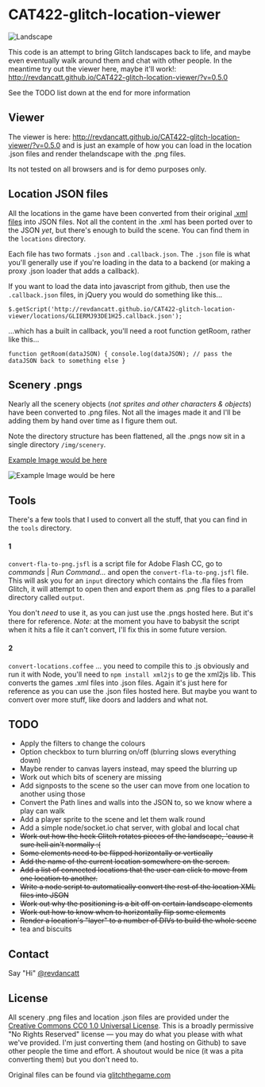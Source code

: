 CAT422-glitch-location-viewer
=============================

![Landscape](http://revdancatt.github.io/CAT422-glitch-location-viewer/img/landscape1.jpg)

This code is an attempt to bring Glitch landscapes back to life, and maybe even eventually walk around them and chat with other people. In the meantime try out the viewer here, maybe it'll work!: http://revdancatt.github.io/CAT422-glitch-location-viewer/?v=0.5.0

See the TODO list down at the end for more information

## Viewer

The viewer is here: http://revdancatt.github.io/CAT422-glitch-location-viewer/?v=0.5.0 and is just an example of how you can load in the location .json files and render thelandscape with the .png files.

Its not tested on all browsers and is for demo purposes only.

## Location JSON files

All the locations in the game have been converted from their original [.xml files](https://github.com/tinyspeck/glitch-locations) into JSON files. Not all the content in the .xml has been ported over to the JSON *yet*, but there's enough to build the scene. You can find them in the `locations` directory.

Each file has two formats `.json` and `.callback.json`. The `.json` file is what you'll generally use if you're loading in the data to a backend (or making a proxy .json loader that adds a callback).

If you want to load the data into javascript from github, then use the `.callback.json` files, in jQuery you would do something like this...

`$.getScript('http://revdancatt.github.io/CAT422-glitch-location-viewer/locations/GLIERMJ93DE1H25.callback.json');`

...which has a built in callback, you'll need a root function getRoom, rather like this...

`function getRoom(dataJSON) {
    console.log(dataJSON);
    // pass the dataJSON back to something else
}
`

## Scenery .pngs

Nearly all the scenery objects (_not sprites and other characters & objects_) have been converted to .png files. Not all the images made it and I'll be adding them by hand over time as I figure them out.

Note the directory structure has been flattened, all the .pngs now sit in a single directory `/img/scenery`.

[Example Image would be here](http://revdancatt.github.io/CAT422-glitch-location-viewer/img/scenery/house_medium_01.png)

![Example Image would be here](http://revdancatt.github.io/CAT422-glitch-location-viewer/img/scenery/house_medium_01.png)

## Tools

There's a few tools that I used to convert all the stuff, that you can find in the `tools` directory.

#### 1
`convert-fla-to-png.jsfl` is a script file for Adobe Flash CC, go to *commands* | *Run Command...* and open the `convert-fla-to-png.jsfl` file. This will ask you for an `input` directory which contains the .fla files from Glitch, it will attempt to open then and export them as .png files to a parallel directory called `output`.

You don't _need_ to use it, as you can just use the .pngs hosted here. But it's there for reference. *Note:* at the moment you have to babysit the script when it hits a file it can't convert, I'll fix this in some future version.

#### 2

`convert-locations.coffee` ... you need to compile this to .js obviously and run it with Node, you'll need to `npm install xml2js` to ge the xml2js lib. This converts the games .xml files into .json files. Again it's just here for reference as you can use the .json files hosted here. But maybe you want to convert over more stuff, like doors and ladders and what not.

## TODO

* Apply the filters to change the colours
* Option checkbox to turn blurring on/off (blurring slows everything down)
* Maybe render to canvas layers instead, may speed the blurring up
* Work out which bits of scenery are missing
* Add signposts to the scene so the user can move from one location to another using those
* Convert the Path lines and walls into the JSON to, so we know where a play can walk
* Add a player sprite to the scene and let them walk round
* Add a simple node/socket.io chat server, with global and local chat
* ~~Work out how the heck Glitch rotates pieces of the landscape, 'cause it sure hell ain't normally :(~~
* ~~Some elements need to be flipped horizontally or vertically~~
* ~~Add the name of the current location somewhere on the screen.~~
* ~~Add a list of connected locations that the user can click to move from one location to another.~~
* ~~Write a node script to automatically convert the rest of the location XML files into JSON~~
* ~~Work out why the positioning is a bit off on certain landscape elements~~
* ~~Work out how to know when to horizontally flip some elements~~
* ~~Render a location's "layer" to a number of DIVs to build the whole scene~~
* tea and biscuits

## Contact

Say "Hi" [@revdancatt](http://twitter.com/revdancatt)

## License

All scenery .png files and location .json files are provided under the [Creative Commons CC0 1.0 Universal License](http://creativecommons.org/publicdomain/zero/1.0/legalcode). This is a broadly permissive "No Rights Reserved" license — you may do what you please with what we've provided. I'm just converting them (and hosting on Github) to save other people the time and effort. A shoutout would be nice (it was a pita converting them) but you don't need to.

Original files can be found via [glitchthegame.com](http://glitchthegame.com)
